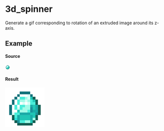 # 3d_spinner
Generate a gif corresponding to rotation of an extruded image around its z-axis.

## Example
#### Source
![Source](https://raw.githubusercontent.com/icicl/3d_spinner/main/example/in/diamond.png)

#### Result
![Result](https://raw.githubusercontent.com/icicl/3d_spinner/main/example/diamond.gif)
